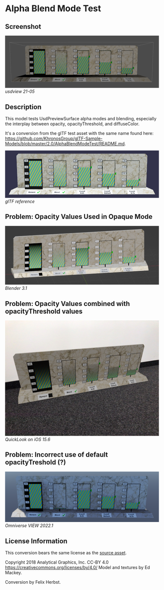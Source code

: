 # Alpha Blend Mode Test

## Screenshot

![screenshot](screenshots/20220603-usdview.png)
_usdview 21-05_

## Description

This model tests UsdPreviewSurface alpha modes and blending, especially the interplay between opacity, opacityThreshold, and diffuseColor.  

It's a conversion from the glTF test asset with the same name found here: https://github.com/KhronosGroup/glTF-Sample-Models/blob/master/2.0/AlphaBlendModeTest/README.md.

![glTF reference](screenshots/gltf-reference.jpg)
_glTF reference_

## Problem: Opacity Values Used in Opaque Mode

 ![Blender 3.1](screenshots/20220603-blender.png)
 _Blender 3.1_

## Problem: Opacity Values combined with opacityThreshold values

 ![QuickLook on iOS 15.6](screenshots/20220603-QuickLook.jpeg)
 _QuickLook on iOS 15.6_

 ## Problem: Incorrect use of default opacityTreshold (?)

 ![Omniverse VIEW 2022.1](screenshots/20220603-Omniverse.png)
 _Omniverse VIEW 2022.1_

## License Information

This conversion bears the same license as the [source asset](https://github.com/KhronosGroup/glTF-Sample-Models/blob/master/2.0/AlphaBlendModeTest/README.md).  

Copyright 2018 Analytical Graphics, Inc.
CC-BY 4.0 https://creativecommons.org/licenses/by/4.0/
Model and textures by Ed Mackey.  

Conversion by Felix Herbst.